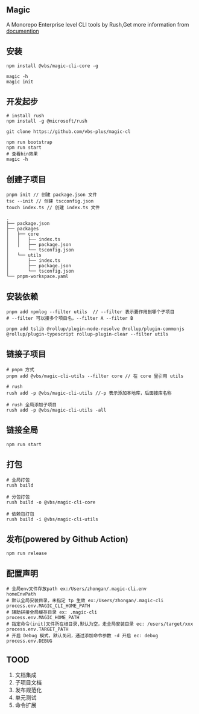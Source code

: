 ## Magic

A Monorepo Enterprise level CLI tools by Rush,Get more information from [documention](https://magic-cli.netlify.app/)

## 安装

```shell
npm install @vbs/magic-cli-core -g

magic -h
magic init
```

## 开发起步

```shell
# install rush
npm install -g @microsoft/rush

git clone https://github.com/vbs-plus/magic-cl

npm run bootstrap
npm run start
# 查看bin效果
magic -h
```

## 创建子项目

```shell
pnpm init // 创建 package.json 文件
tsc --init // 创建 tscconfig.json
touch index.ts // 创建 index.ts 文件
```

```shell
.
├── package.json
├── packages
│   ├── core
│   │   ├── index.ts
│   │   ├── package.json
│       └── tsconfig.json
│   └── utils
│       ├── index.ts
│       ├── package.json
│       └── tsconfig.json
└── pnpm-workspace.yaml
```

## 安装依赖

```shell
pnpm add npmlog --filter utils  // --filter 表示要作用到哪个子项目
# --filter 可以接多个项目名，--filter A --filter B

pnpm add tslib @rollup/plugin-node-resolve @rollup/plugin-commonjs @rollup/plugin-typescript rollup-plugin-clear --filter utils
```

## 链接子项目

```shell
# pnpm 方式
pnpm add @vbs/magic-cli-utils --filter core // 在 core 里引用 utils

# rush
rush add -p @vbs/magic-cli-utils //-p 表示添加本地库，后面接库名称

# rush 全局添加子项目
rush add -p @vbs/magic-cli-utils -all
```

## 链接全局

```shell
npm run start
```

## 打包

```shell
# 全局打包
rush build

# 分包打包
rush build -o @vbs/magic-cli-core

# 依赖包打包
rush build -i @vbs/magic-cli-utils
```


## 发布(powered by Github Action)

```shell
npm run release
```

## 配置声明

```shell
# 全局env文件存放path ex:/Users/zhongan/.magic-cli.env
homeEnvPath
# 默认全局安装目录，未指定 tp 生效 ex:/Users/zhongan/.magic-cli
process.env.MAGIC_CLI_HOME_PATH
# 辅助拼接全局缓存目录 ex: .magic-cli
process.env.MAGIC_HOME_PATH
# 指定命令(init)文件所在根目录,默认为空，走全局安装目录 ec: /users/target/xxx
process.env.TARGET_PATH
# 开启 Debug 模式，默认关闭，通过添加命令参数 -d 开启 ec: debug
process.env.DEBUG
```


## TOOD

1. 文档集成
2. 子项目文档
3. 发布规范化
4. 单元测试
5. 命令扩展
